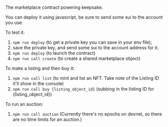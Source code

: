 The marketplace contract powering keepsake.

You can deploy it using javascript, be sure to send some sui to the account you use.

To test it:
1. `npm run deploy` (to get a private key you can save in your env file);
2. save the private key, and send some sui to the account address for it.
3. `npm run deploy` (to launch the contract)
4. `npm run call create` (to create a shared marketplace object)

To make a listing and then buy it:
1. `npm run call list` (to mint and list an NFT. Take note of the Listing ID it'll show in the console)
2. `npm run call buy {listing_object_id}` (subbing in the listing ID for {listing_object_id})

To run an auction:
1. `npm run call auction` (Currently there's no epochs on devnet, so there are no time limits for an auction.)